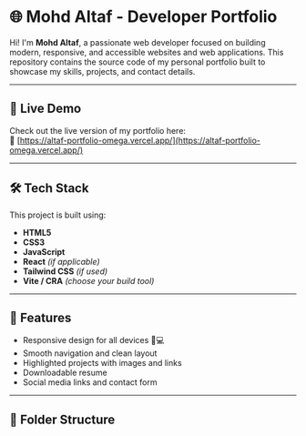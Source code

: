 # 🌐 Mohd Altaf - Developer Portfolio

Hi! I'm **Mohd Altaf**, a passionate web developer focused on building modern, responsive, and accessible websites and web applications. This repository contains the source code of my personal portfolio built to showcase my skills, projects, and contact details.

---

## 🚀 Live Demo

Check out the live version of my portfolio here:  
🔗 [https://altaf-portfolio-omega.vercel.app/](https://altaf-portfolio-omega.vercel.app/)

---

## 🛠️ Tech Stack

This project is built using:

- **HTML5**  
- **CSS3**  
- **JavaScript**  
- **React** *(if applicable)*  
- **Tailwind CSS** *(if used)*  
- **Vite / CRA** *(choose your build tool)*

---

## 📁 Features

- Responsive design for all devices 📱💻  
- Smooth navigation and clean layout  
- Highlighted projects with images and links  
- Downloadable resume  
- Social media links and contact form  

---

## 📂 Folder Structure

